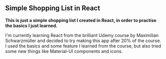 ## Simple Shopping List in React

**This is just a simple shopping list I created in React, in order to practise the basics I just learned.**

I'm currently learning React from the brilliant Udemy course by Maximilian Schwarzmüller and decided to try making this app after 20% of the course. I used the basics and some feature I learned from the course, but also tried some new things like Material-UI components and icons.
